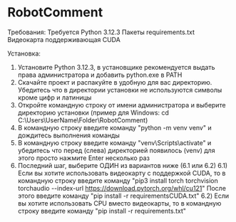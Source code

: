 # RobotComment

Требования:
  Требуется Python 3.12.3
  Пакеты requirements.txt
  Видеокарта поддерживающая CUDA
  
Установка:
  1) Установите Python 3.12.3, в установщике рекомендуется выдать права администратора и добавить python.exe в PATH
  2) Скачайте проект и распакуйте в удобную для вас директорию. Убедитесь что в директории установки не используются символы кроме цифр и латиницы
  3) Откройте командную строку от имени администратора и выберите директорию установки (пример для Windows: cd C:\Users\UserName\Folder\RobotComment)
  4) В командную строку введите команду "python -m venv venv" и дождитесь выполнения команды
  5) В командную строку введите команду "venv\Scripts\activate" и убедитесь что перед (слева) директорией появилось (venv) для этого просто нажмите Enter несколько раз
  6) Последний шаг, выберите ОДИН из вариантов ниже (6.1 или 6.2)
     6.1) Если вы хотите использовать видеокарту с поддержкой CUDA, то в командную строку введите команду "pip3 install torch torchvision torchaudio --index-url https://download.pytorch.org/whl/cu121"
     После этого введите команду "pip install -r requirementsCUDA.txt"
     6.2) Если вы хотите использовать CPU вместо видеокарты, то в командную строку введите команду "pip install -r requirements.txt"
